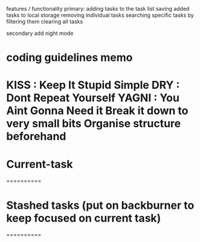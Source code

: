 features / functionality
  primary:
  adding tasks to the task list
  saving added tasks to local storage
  removing individual tasks
  searching specific tasks by filtering them
  clearing all tasks

  secondary
  add night mode


coding guidelines memo 
=============
KISS : Keep It Stupid Simple
DRY : Dont Repeat Yourself
YAGNI : You Aint Gonna Need it
Break it down to very small bits
Organise structure beforehand
=============

Current-task 
==========

========== 

Stashed tasks (put on backburner to keep focused on current task)
==========

========== 